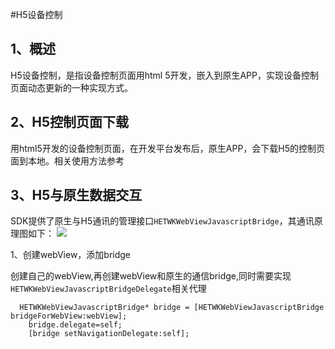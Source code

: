 #H5设备控制


## 1、概述

H5设备控制，是指设备控制页面用html 5开发，嵌入到原生APP，实现设备控制页面动态更新的一种实现方式。


## 2、H5控制页面下载

   用html5开发的设备控制页面，在开发平台发布后，原生APP，会下载H5的控制页面到本地。相关使用方法参考
    


## 3、H5与原生数据交互
 
  SDK提供了原生与H5通讯的管理接口`HETWKWebViewJavascriptBridge`，其通讯原理图如下：
![](https://i.imgur.com/drm1OoC.png)



1、创建webView，添加bridge


创建自己的webView,再创建webView和原生的通信bridge,同时需要实现
`HETWKWebViewJavascriptBridgeDelegate`相关代理
```
  HETWKWebViewJavascriptBridge* bridge = [HETWKWebViewJavascriptBridge bridgeForWebView:webView];
    bridge.delegate=self;
    [bridge setNavigationDelegate:self];
    
```